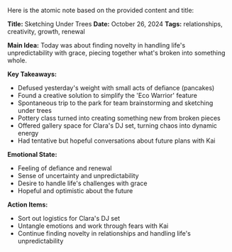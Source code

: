 Here is the atomic note based on the provided content and title:

**Title:** Sketching Under Trees
**Date:** October 26, 2024
**Tags:** relationships, creativity, growth, renewal

**Main Idea:** Today was about finding novelty in handling life's unpredictability with grace, piecing together what's broken into something whole.

**Key Takeaways:**

* Defused yesterday's weight with small acts of defiance (pancakes)
* Found a creative solution to simplify the 'Eco Warrior' feature
* Spontaneous trip to the park for team brainstorming and sketching under trees
* Pottery class turned into creating something new from broken pieces
* Offered gallery space for Clara's DJ set, turning chaos into dynamic energy
* Had tentative but hopeful conversations about future plans with Kai

**Emotional State:**

* Feeling of defiance and renewal
* Sense of uncertainty and unpredictability
* Desire to handle life's challenges with grace
* Hopeful and optimistic about the future

**Action Items:**

* Sort out logistics for Clara's DJ set
* Untangle emotions and work through fears with Kai
* Continue finding novelty in relationships and handling life's unpredictability